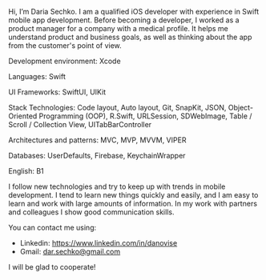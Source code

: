 Hi, I’m Daria Sechko. I am a qualified iOS developer with experience in Swift mobile app development. Before becoming a developer, I worked as a product manager for a company with a medical profile. It helps me understand product and business goals, as well as thinking about the app from the customer's point of view. 

Development environment: Xcode

Languages: Swift

UI Frameworks: SwiftUI, UIKit

Stack Technologies: Code layout, Auto layout, Git, SnapKit, JSON, Object-Oriented Programming (OOP), R.Swift, URLSession, SDWebImage, Table / Scroll / Collection View, UITabBarController

Architectures and patterns: MVC, MVP, MVVM, VIPER

Databases: UserDefaults, Firebase, KeychainWrapper

English: B1 

I follow new technologies and try to keep up with trends in mobile development. I tend to learn new things quickly and easily, and I am easy to learn and work with large amounts of information. In my work with partners and colleagues I show good communication skills.

You can contact me using:
- Linkedin: https://www.linkedin.com/in/danovise
- Gmail: dar.sechko@gmail.com

I will be glad to cooperate!
